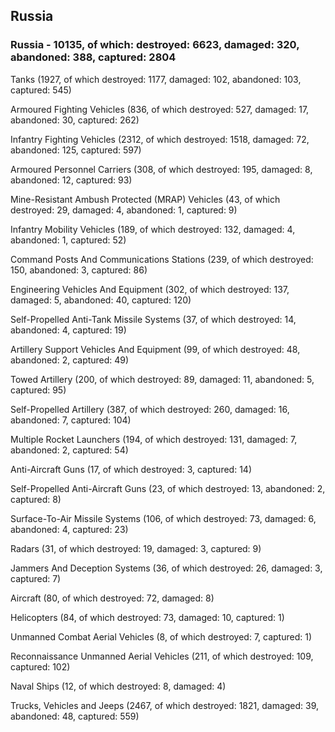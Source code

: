 
 
 ## Russia
 
 ### Russia - 10135, of which: destroyed: 6623, damaged: 320, abandoned: 388, captured: 2804

 

 

 Tanks (1927, of which destroyed: 1177, damaged: 102, abandoned: 103, captured: 545)

 Armoured Fighting Vehicles (836, of which destroyed: 527, damaged: 17, abandoned: 30, captured: 262)

 Infantry Fighting Vehicles (2312, of which destroyed: 1518, damaged: 72, abandoned: 125, captured: 597)

 Armoured Personnel Carriers (308, of which destroyed: 195, damaged: 8, abandoned: 12, captured: 93)

 Mine-Resistant Ambush Protected (MRAP) Vehicles (43, of which destroyed: 29, damaged: 4, abandoned: 1, captured: 9)

 Infantry Mobility Vehicles (189, of which destroyed: 132, damaged: 4, abandoned: 1, captured: 52)

 Command Posts And Communications Stations (239, of which destroyed: 150, abandoned: 3, captured: 86)

 Engineering Vehicles And Equipment (302, of which destroyed: 137, damaged: 5, abandoned: 40, captured: 120)

 Self-Propelled Anti-Tank Missile Systems (37, of which destroyed: 14, abandoned: 4, captured: 19)

 Artillery Support Vehicles And Equipment (99, of which destroyed: 48, abandoned: 2, captured: 49)

 Towed Artillery (200, of which destroyed: 89, damaged: 11, abandoned: 5, captured: 95)

 Self-Propelled Artillery (387, of which destroyed: 260, damaged: 16, abandoned: 7, captured: 104)

 Multiple Rocket Launchers (194, of which destroyed: 131, damaged: 7, abandoned: 2, captured: 54)

 Anti-Aircraft Guns (17, of which destroyed: 3, captured: 14)

 Self-Propelled Anti-Aircraft Guns (23, of which destroyed: 13, abandoned: 2, captured: 8)

 Surface-To-Air Missile Systems (106, of which destroyed: 73, damaged: 6, abandoned: 4, captured: 23)

 Radars (31, of which destroyed: 19, damaged: 3, captured: 9)

 Jammers And Deception Systems (36, of which destroyed: 26, damaged: 3, captured: 7)

 Aircraft (80, of which destroyed: 72, damaged: 8)

 Helicopters (84, of which destroyed: 73, damaged: 10, captured: 1)

 Unmanned Combat Aerial Vehicles (8, of which destroyed: 7, captured: 1)

 Reconnaissance Unmanned Aerial Vehicles (211, of which destroyed: 109, captured: 102)

 Naval Ships (12, of which destroyed: 8, damaged: 4)

 Trucks, Vehicles and Jeeps (2467, of which destroyed: 1821, damaged: 39, abandoned: 48, captured: 559)

